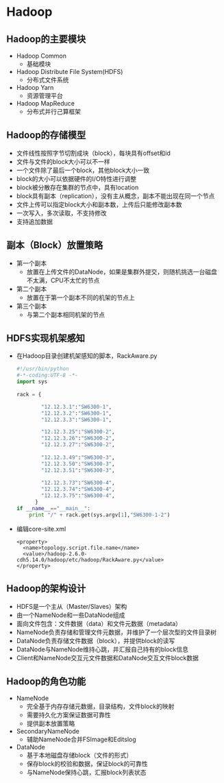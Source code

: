 # Hadoop

## Hadoop的主要模块

- Hadoop Common
  - 基础模块
- Hadoop Distribute File System(HDFS)
  - 分布式文件系统
- Hadoop Yarn
  - 资源管理平台
- Hadoop MapReduce
  - 分布式并行己算框架



## Hadoop的存储模型

- 文件线性按照字节切割成块（block），每块具有offset和id
- 文件与文件的block大小可以不一样
- 一个文件除了最后一个block，其他block大小一致
- block的大小可以依据硬件的I/O特性进行调整
- block被分散存在集群的节点中，具有location
- block具有副本（replication），没有主从概念，副本不能出现在同一个节点
- 文件上传可以指定block大小和副本数，上传后只能修改副本数
- 一次写入，多次读取，不支持修改
- 支持追加数据



## 副本（Block）放置策略

- 第一个副本
  - 放置在上传文件的DataNode，如果是集群外提交，则随机挑选一台磁盘不太满，CPU不太忙的节点
- 第二个副本
  - 放置在于第一个副本不同的机架的节点上
- 第三个副本
  - 与第二个副本相同机架的节点



## HDFS实现机架感知

- 在Hadoop目录创建机架感知的脚本，RackAware.py

  ```python
  #!/usr/bin/python  
  #-*-coding:UTF-8 -*-  
  import sys  
    
  rack = {  
  
          "12.12.3.1":"SW6300-1",  
          "12.12.3.2":"SW6300-1",  
          "12.12.3.3":"SW6300-1", 
  
          "12.12.3.25":"SW6300-2",  
          "12.12.3.26":"SW6300-2",  
          "12.12.3.27":"SW6300-2",  
   
          "12.12.3.49":"SW6300-3",  
          "12.12.3.50":"SW6300-3",  
          "12.12.3.51":"SW6300-3",  
       
          "12.12.3.73":"SW6300-4",  
          "12.12.3.74":"SW6300-4",  
          "12.12.3.75":"SW6300-4",  
  		}  
  if __name__=="__main__":  
      print "/" + rack.get(sys.argv[1],"SW6300-1-2")  
  ```

- 编辑core-site.xml

  ```
  <property>
  	<name>topology.script.file.name</name>
  	<value>/hadoop-2.6.0-cdh5.14.0/hadoop/etc/hadoop/RackAware.py</value>
  </property>
  ```




## Hadoop的架构设计

- HDFS是一个主从（Master/Slaves）架构
- 由一个NameNode和一些DataNode组成
- 面向文件包含：文件数据（data）和文件元数据（metadata）
- NameNode负责存储和管理文件元数据，并维护了一个层次型的文件目录树
- DataNode负责存储文件数据（block），并提供block的读写
- DataNode与NameNode维持心跳，并汇报自己持有的block信息
- Client和NameNode交互元文件数据和DataNode交互文件block数据



## Hadoop的角色功能

- NameNode
  - 完全基于内存存储元数据，目录结构，文件block的映射
  - 需要持久化方案保证数据可靠性
  - 提供副本放置策略
- SecondaryNameNode
  - 辅助NameNode合并FSImage和Editslog
- DataNode
  - 基于本地磁盘存储block（文件的形式）
  - 保存block的校验和数据，保证block的可靠性
  - 与NameNode保持心跳，汇报block列表状态


